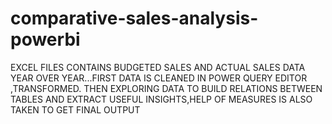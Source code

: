 # comparative-sales-analysis-powerbi
EXCEL FILES CONTAINS BUDGETED SALES AND ACTUAL SALES DATA YEAR OVER YEAR...FIRST DATA IS CLEANED IN POWER QUERY EDITOR ,TRANSFORMED. THEN EXPLORING DATA TO BUILD RELATIONS BETWEEN TABLES AND EXTRACT USEFUL INSIGHTS,HELP OF MEASURES IS ALSO TAKEN TO GET FINAL OUTPUT
